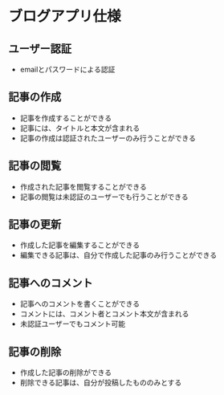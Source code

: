 # ブログアプリ仕様

## ユーザー認証
* emailとパスワードによる認証

## 記事の作成
* 記事を作成することができる
* 記事には、タイトルと本文が含まれる
* 記事の作成は認証されたユーザーのみ行うことができる

## 記事の閲覧
* 作成された記事を閲覧することができる
* 記事の閲覧は未認証のユーザーでも行うことができる

## 記事の更新
* 作成した記事を編集することができる
* 編集できる記事は、自分で作成した記事のみ行うことができる

## 記事へのコメント
* 記事へのコメントを書くことができる
* コメントには、コメント者とコメント本文が含まれる
* 未認証ユーザーでもコメント可能

## 記事の削除
* 作成した記事の削除ができる
* 削除できる記事は、自分が投稿したもののみとする
